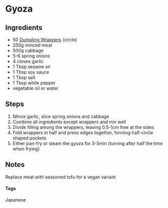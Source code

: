 # Gyoza

## Ingredients

* 50 [Dumpling Wrappers](DumplinWrappers.html) (circle)
* 250g minced meat 
* 500g cabbage
* 5-6 spring onions
* 4 cloves garlic
* 1 Tbsp sesame oil
* 1 Tbsp soy sauce
* 1 Tbsp salt 
* 1 Tbsp white pepper
* vegetable oil or water

## Steps

1. Mince garlic, slice spring onions and cabbage
2. Combine all ingredients except wrappers and mix well
3. Divide filling among the wrappers, leaving 0.5-1cm free at the sides
4. Fold wrappers in half and press edges together, forming half-circle shaped pockets
5. Either pan-fry or steam the gyoza for 3-5min (turning after half the time when frying)

## Notes 

Replace meat with seasoned tofu for a vegan variant

#### Tags
Japanese
